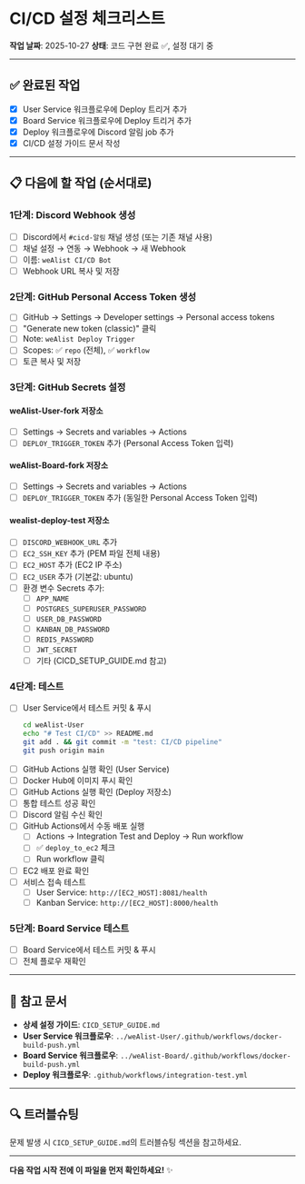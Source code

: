 # CI/CD 설정 체크리스트

**작업 날짜**: 2025-10-27
**상태**: 코드 구현 완료 ✅, 설정 대기 중

---

## ✅ 완료된 작업

- [x] User Service 워크플로우에 Deploy 트리거 추가
- [x] Board Service 워크플로우에 Deploy 트리거 추가
- [x] Deploy 워크플로우에 Discord 알림 job 추가
- [x] CI/CD 설정 가이드 문서 작성

---

## 📋 다음에 할 작업 (순서대로)

### 1단계: Discord Webhook 생성
- [ ] Discord에서 `#cicd-알림` 채널 생성 (또는 기존 채널 사용)
- [ ] 채널 설정 → 연동 → Webhook → 새 Webhook
- [ ] 이름: `weAlist CI/CD Bot`
- [ ] Webhook URL 복사 및 저장

### 2단계: GitHub Personal Access Token 생성
- [ ] GitHub → Settings → Developer settings → Personal access tokens
- [ ] "Generate new token (classic)" 클릭
- [ ] Note: `weAlist Deploy Trigger`
- [ ] Scopes: ✅ `repo` (전체), ✅ `workflow`
- [ ] 토큰 복사 및 저장

### 3단계: GitHub Secrets 설정

#### weAlist-User-fork 저장소
- [ ] Settings → Secrets and variables → Actions
- [ ] `DEPLOY_TRIGGER_TOKEN` 추가 (Personal Access Token 입력)

#### weAlist-Board-fork 저장소
- [ ] Settings → Secrets and variables → Actions
- [ ] `DEPLOY_TRIGGER_TOKEN` 추가 (동일한 Personal Access Token 입력)

#### wealist-deploy-test 저장소
- [ ] `DISCORD_WEBHOOK_URL` 추가
- [ ] `EC2_SSH_KEY` 추가 (PEM 파일 전체 내용)
- [ ] `EC2_HOST` 추가 (EC2 IP 주소)
- [ ] `EC2_USER` 추가 (기본값: ubuntu)
- [ ] 환경 변수 Secrets 추가:
  - [ ] `APP_NAME`
  - [ ] `POSTGRES_SUPERUSER_PASSWORD`
  - [ ] `USER_DB_PASSWORD`
  - [ ] `KANBAN_DB_PASSWORD`
  - [ ] `REDIS_PASSWORD`
  - [ ] `JWT_SECRET`
  - [ ] 기타 (CICD_SETUP_GUIDE.md 참고)

### 4단계: 테스트
- [ ] User Service에서 테스트 커밋 & 푸시
  ```bash
  cd weAlist-User
  echo "# Test CI/CD" >> README.md
  git add . && git commit -m "test: CI/CD pipeline"
  git push origin main
  ```
- [ ] GitHub Actions 실행 확인 (User Service)
- [ ] Docker Hub에 이미지 푸시 확인
- [ ] GitHub Actions 실행 확인 (Deploy 저장소)
- [ ] 통합 테스트 성공 확인
- [ ] Discord 알림 수신 확인
- [ ] GitHub Actions에서 수동 배포 실행
  - [ ] Actions → Integration Test and Deploy → Run workflow
  - [ ] ✅ `deploy_to_ec2` 체크
  - [ ] Run workflow 클릭
- [ ] EC2 배포 완료 확인
- [ ] 서비스 접속 테스트
  - [ ] User Service: `http://[EC2_HOST]:8081/health`
  - [ ] Kanban Service: `http://[EC2_HOST]:8000/health`

### 5단계: Board Service 테스트
- [ ] Board Service에서 테스트 커밋 & 푸시
- [ ] 전체 플로우 재확인

---

## 📄 참고 문서

- **상세 설정 가이드**: `CICD_SETUP_GUIDE.md`
- **User Service 워크플로우**: `../weAlist-User/.github/workflows/docker-build-push.yml`
- **Board Service 워크플로우**: `../weAlist-Board/.github/workflows/docker-build-push.yml`
- **Deploy 워크플로우**: `.github/workflows/integration-test.yml`

---

## 🔍 트러블슈팅

문제 발생 시 `CICD_SETUP_GUIDE.md`의 트러블슈팅 섹션을 참고하세요.

---

**다음 작업 시작 전에 이 파일을 먼저 확인하세요!** ✨
